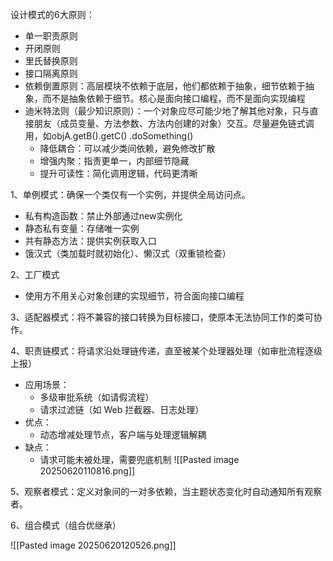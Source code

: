 设计模式的6大原则：
- 单一职责原则
- 开闭原则
- 里氏替换原则
- 接口隔离原则
- 依赖倒置原则：高层模块不依赖于底层，他们都依赖于抽象，细节依赖于抽象，而不是抽象依赖于细节。核心是面向接口编程，而不是面向实现编程
- 迪米特法则（最少知识原则）：一个对象应尽可能少地了解其他对象，只与直接朋友（成员变量、方法参数、方法内创建的对象）交互。尽量避免链式调用，如objA.getB().getC() .doSomething()
	- 降低耦合：可以减少类间依赖，避免修改扩散
	- 增强内聚：指责更单一，内部细节隐藏
	- 提升可读性：简化调用逻辑，代码更清晰



1、单例模式：确保一个类仅有一个实例，并提供全局访问点。
- 私有构造函数：禁止外部通过new实例化
- 静态私有变量：存储唯一实例
- 共有静态方法：提供实例获取入口
- 饿汉式（类加载时就初始化）、懒汉式（双重锁检查）

2、工厂模式
- 使用方不用关心对象创建的实现细节，符合面向接口编程

3、适配器模式：将不兼容的接口转换为目标接口，使原本无法协同工作的类可协作。

4、职责链模式：将请求沿处理链传递，直至被某个处理器处理（如审批流程逐级上报）
- 应用场景：
	- 多级审批系统（如请假流程）
	- 请求过滤链（如 Web 拦截器、日志处理）
- 优点：
	- 动态增减处理节点，客户端与处理逻辑解耦
- 缺点：
	- 请求可能未被处理，需要兜底机制
![[Pasted image 20250620110816.png]]

5、观察者模式：定义对象间的一对多依赖，当主题状态变化时自动通知所有观察者。

6、组合模式（组合优继承）

![[Pasted image 20250620120526.png]]